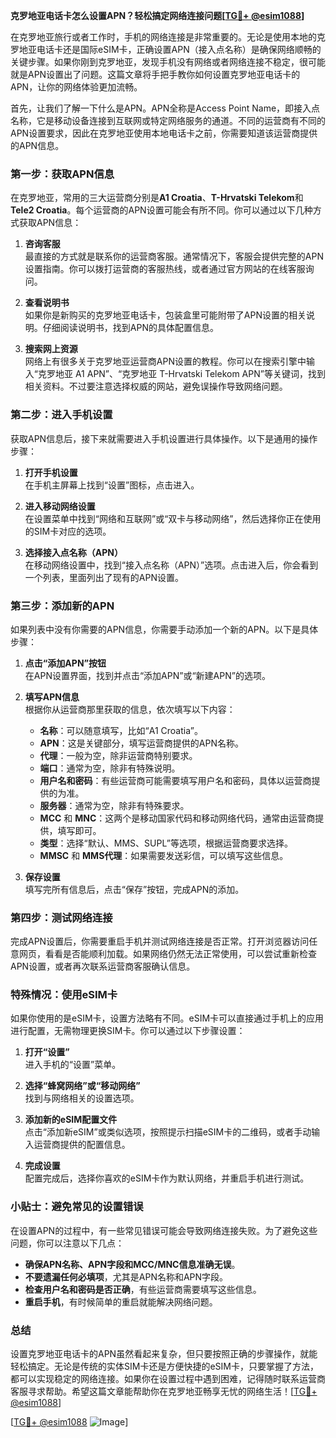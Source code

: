 **克罗地亚电话卡怎么设置APN？轻松搞定网络连接问题[[TG💪+ @esim1088](https://t.me/s/esim1088)]**

在克罗地亚旅行或者工作时，手机的网络连接是非常重要的。无论是使用本地的克罗地亚电话卡还是国际eSIM卡，正确设置APN（接入点名称）是确保网络顺畅的关键步骤。如果你刚到克罗地亚，发现手机没有网络或者网络连接不稳定，很可能就是APN设置出了问题。这篇文章将手把手教你如何设置克罗地亚电话卡的APN，让你的网络体验更加流畅。

首先，让我们了解一下什么是APN。APN全称是Access Point Name，即接入点名称，它是移动设备连接到互联网或特定网络服务的通道。不同的运营商有不同的APN设置要求，因此在克罗地亚使用本地电话卡之前，你需要知道该运营商提供的APN信息。

### **第一步：获取APN信息**
在克罗地亚，常用的三大运营商分别是**A1 Croatia**、**T-Hrvatski Telekom**和**Tele2 Croatia**。每个运营商的APN设置可能会有所不同。你可以通过以下几种方式获取APN信息：

1. **咨询客服**  
   最直接的方式就是联系你的运营商客服。通常情况下，客服会提供完整的APN设置指南。你可以拨打运营商的客服热线，或者通过官方网站的在线客服询问。

2. **查看说明书**  
 如果你是新购买的克罗地亚电话卡，包装盒里可能附带了APN设置的相关说明。仔细阅读说明书，找到APN的具体配置信息。

3. **搜索网上资源**  
 网络上有很多关于克罗地亚运营商APN设置的教程。你可以在搜索引擎中输入“克罗地亚 A1 APN”、“克罗地亚 T-Hrvatski Telekom APN”等关键词，找到相关资料。不过要注意选择权威的网站，避免误操作导致网络问题。

### **第二步：进入手机设置**
获取APN信息后，接下来就需要进入手机设置进行具体操作。以下是通用的操作步骤：

1. **打开手机设置**  
   在手机主屏幕上找到“设置”图标，点击进入。

2. **进入移动网络设置**  
   在设置菜单中找到“网络和互联网”或“双卡与移动网络”，然后选择你正在使用的SIM卡对应的选项。

3. **选择接入点名称（APN）**  
   在移动网络设置中，找到“接入点名称（APN）”选项。点击进入后，你会看到一个列表，里面列出了现有的APN设置。

### **第三步：添加新的APN**
如果列表中没有你需要的APN信息，你需要手动添加一个新的APN。以下是具体步骤：

1. **点击“添加APN”按钮**  
   在APN设置界面，找到并点击“添加APN”或“新建APN”的选项。

2. **填写APN信息**  
   根据你从运营商那里获取的信息，依次填写以下内容：
   - **名称**：可以随意填写，比如“A1 Croatia”。
   - **APN**：这是关键部分，填写运营商提供的APN名称。
   - **代理**：一般为空，除非运营商特别要求。
   - **端口**：通常为空，除非有特殊说明。
   - **用户名和密码**：有些运营商可能需要填写用户名和密码，具体以运营商提供的为准。
   - **服务器**：通常为空，除非有特殊要求。
   - **MCC** 和 **MNC**：这两个是移动国家代码和移动网络代码，通常由运营商提供，填写即可。
   - **类型**：选择“默认、MMS、SUPL”等选项，根据运营商要求选择。
   - **MMSC** 和 **MMS代理**：如果需要发送彩信，可以填写这些信息。

3. **保存设置**  
   填写完所有信息后，点击“保存”按钮，完成APN的添加。

### **第四步：测试网络连接**
完成APN设置后，你需要重启手机并测试网络连接是否正常。打开浏览器访问任意网页，看看是否能顺利加载。如果网络仍然无法正常使用，可以尝试重新检查APN设置，或者再次联系运营商客服确认信息。

### **特殊情况：使用eSIM卡**
如果你使用的是eSIM卡，设置方法略有不同。eSIM卡可以直接通过手机上的应用进行配置，无需物理更换SIM卡。你可以通过以下步骤设置：

1. **打开“设置”**  
   进入手机的“设置”菜单。

2. **选择“蜂窝网络”或“移动网络”**  
   找到与网络相关的设置选项。

3. **添加新的eSIM配置文件**  
   点击“添加新eSIM”或类似选项，按照提示扫描eSIM卡的二维码，或者手动输入运营商提供的配置信息。

4. **完成设置**  
   配置完成后，选择你喜欢的eSIM卡作为默认网络，并重启手机进行测试。

### **小贴士：避免常见的设置错误**
在设置APN的过程中，有一些常见错误可能会导致网络连接失败。为了避免这些问题，你可以注意以下几点：
- **确保APN名称、APN字段和MCC/MNC信息准确无误**。
- **不要遗漏任何必填项**，尤其是APN名称和APN字段。
- **检查用户名和密码是否正确**，有些运营商需要填写这些信息。
- **重启手机**，有时候简单的重启就能解决网络问题。

### **总结**
设置克罗地亚电话卡的APN虽然看起来复杂，但只要按照正确的步骤操作，就能轻松搞定。无论是传统的实体SIM卡还是方便快捷的eSIM卡，只要掌握了方法，都可以实现稳定的网络连接。如果你在设置过程中遇到困难，记得随时联系运营商客服寻求帮助。希望这篇文章能帮助你在克罗地亚畅享无忧的网络生活！[[TG💪+ @esim1088](https://t.me/s/esim1088)]

[[TG💪+ @esim1088](https://t.me/s/esim1088) ![Image](https://i.postimg.cc/4NQfJmqS/Snipaste-2025-05-13-00-14-12.png)]